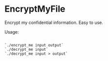 EncryptMyFile
=============

Encrypt my confidential information. Easy to use.


Usage:
~~~~~~~

`./encrypt_me input output`
`./decrypt_me input`
`./decrypt_me input > output`
